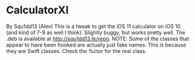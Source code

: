# CalculatorXI
By Squ1dd13 (Alex)
This is a tweak to get the iOS 11 calculator on iOS 10 (and kind of 7-9 as well I think).
Slightly buggy, but works pretty well. The .deb is available at http://squ1dd13.tk/repo.
NOTE: Some of the classes that appear to have been hooked are actually just fake names. This is because they are Swift classes. Check the %ctor for the real class.
